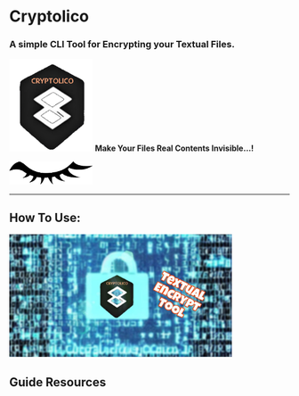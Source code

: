 # Cryptolico
### A simple CLI Tool for Encrypting your Textual Files.

<img src="\icon\Designs Store\4. Transparent Icon.png" alt="4. Transparent Icon" width="150" style="margin:0"> **Make Your Files Real Contents Invisible...!**

<img src="\icon\Designs Store\5. Eye.png" alt="t. Eye.png" width="150" style="margin:0">

------------------------



## How To Use:
<a href="https://youtu.be/6lIwfKneE9k?feature=shared" target="_blank" rel="noopener noreferrer">
  <img src="/icon/Designs Store/7. Thumbanil.jpg" alt="Watch the video" width="400" height="220">
</a>


## Guide Resources